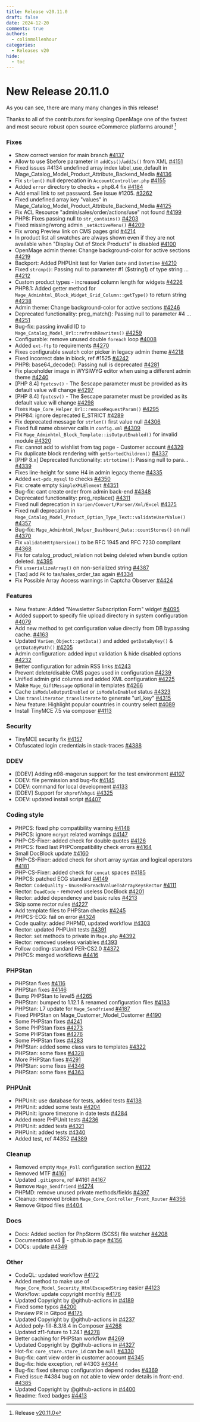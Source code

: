 ```yaml
---
title: Release v20.11.0
draft: false
date: 2024-12-20
comments: true
authors:
  - colinmollenhour
categories:
  - Releases v20
hide:
  - toc
---
```


# New Release 20.11.0

As you can see, there are many many changes in this release!

Thanks to all of the contributors for keeping OpenMage one of the fastest and most secure robust open source eCommerce platforms around! [^1]

<!-- more -->

### Fixes
* Show correct version for main branch [#4137](https://github.com/OpenMage/magento-lts/pull/4137)
* Allow to use $before parameter in `addCss()`/`addJs()` from XML [#4151](https://github.com/OpenMage/magento-lts/pull/4151)
* Fixed issues #4134 undefined array index label_use_default in Mage_Catalog_Model_Product_Attribute_Backend_Media [#4136](https://github.com/OpenMage/magento-lts/pull/4136)
* Fix `strlen()` null deprecation in `AccountController.php` [#4155](https://github.com/OpenMage/magento-lts/pull/4155)
* Added `error` directory to checks + php8.4 fix [#4184](https://github.com/OpenMage/magento-lts/pull/4184)
* Add email link to set password. See issue #1205. [#3262](https://github.com/OpenMage/magento-lts/pull/3262)
* Fixed undefined array key "values" in Mage_Catalog_Model_Product_Attribute_Backend_Media [#4125](https://github.com/OpenMage/magento-lts/pull/4125)
* Fix ACL Resource "admin/sales/order/actions/use" not found [#4199](https://github.com/OpenMage/magento-lts/pull/4199)
* PHP8: Fixes passing null to `str_contains()` [#4203](https://github.com/OpenMage/magento-lts/pull/4203)
* Fixed missing/wrong admin `_setActiveMenu()` [#4209](https://github.com/OpenMage/magento-lts/pull/4209)
* Fix wrong Preview link on CMS pages grid [#4214](https://github.com/OpenMage/magento-lts/pull/4214)
* In product list all swatches are always shown even if they are not available when "Display Out of Stock Products" is disabled [#4100](https://github.com/OpenMage/magento-lts/pull/4100)
* OpenMage admin theme: Change background-color for active sections [#4219](https://github.com/OpenMage/magento-lts/pull/4219)
* Backport: Added PHPUnit test for Varien `Date` and `Datetime` [#4210](https://github.com/OpenMage/magento-lts/pull/4210)
* Fixed `strcmp()`: Passing null to parameter #1 ($string1) of type string … [#4212](https://github.com/OpenMage/magento-lts/pull/4212)
* Custom product types - increased column length for widgets [#4226](https://github.com/OpenMage/magento-lts/pull/4226)
* PHP8.1: Added getter method for `Mage_Adminhtml_Block_Widget_Grid_Column::getType()` to return string [#4238](https://github.com/OpenMage/magento-lts/pull/4238)
* Admin theme: Change background-color for active sections [#4246](https://github.com/OpenMage/magento-lts/pull/4246)
* Deprecated functionality: preg_match(): Passing null to parameter #4 … [#4251](https://github.com/OpenMage/magento-lts/pull/4251)
* Bug-fix: passing invalid ID to `Mage_Catalog_Model_Url::refreshRewrites()` [#4259](https://github.com/OpenMage/magento-lts/pull/4259)
* Configurable: remove unused double `foreach` loop [#4008](https://github.com/OpenMage/magento-lts/pull/4008)
* Added `ext-ftp` to requirements [#4270](https://github.com/OpenMage/magento-lts/pull/4270)
* Fixes configurable swatch color picker in legacy admin theme [#4218](https://github.com/OpenMage/magento-lts/pull/4218)
* Fixed incorrect date in block, ref #1525 [#4242](https://github.com/OpenMage/magento-lts/pull/4242)
* PHP8: base64_decode(): Passing null is deprecated [#4281](https://github.com/OpenMage/magento-lts/pull/4281)
* Fix placeholder image in WYSIWYG editor when using a different admin theme [#4240](https://github.com/OpenMage/magento-lts/pull/4240)
* [PHP 8.4] `fgetcsv()` - The $escape parameter must be provided as its default value will change [#4297](https://github.com/OpenMage/magento-lts/pull/4297)
* [PHP 8.4] `fputcsv()` - The $escape parameter must be provided as its default value will change [#4298](https://github.com/OpenMage/magento-lts/pull/4298)
* Fixes `Mage_Core_Helper_Url::removeRequestParam()` [#4295](https://github.com/OpenMage/magento-lts/pull/4295)
* PHP84: ignore deprecated E_STRICT [#4289](https://github.com/OpenMage/magento-lts/pull/4289)
* Fix deprecated message for `strlen()` first value null [#4306](https://github.com/OpenMage/magento-lts/pull/4306)
* Fixed full name observer calls in `config.xml` [#4309](https://github.com/OpenMage/magento-lts/pull/4309)
* Fix `Mage_Adminhtml_Block_Template::isOutputEnabled()` for invalid module [#4320](https://github.com/OpenMage/magento-lts/pull/4320)
* Fix: cannot add to wishlist from tag page - Customer account [#4329](https://github.com/OpenMage/magento-lts/pull/4329)
* Fix duplicate block rendering with `getSortedChildren()` [#4337](https://github.com/OpenMage/magento-lts/pull/4337)
* [PHP 8.x] Deprecated functionality: `strtotime()`: Passing null to para… [#4339](https://github.com/OpenMage/magento-lts/pull/4339)
* Fixes line-height for some H4 in admin legacy theme [#4335](https://github.com/OpenMage/magento-lts/pull/4335)
* Added `ext-pdo_mysql` to checks [#4350](https://github.com/OpenMage/magento-lts/pull/4350)
* Fix: create empty `SimpleXMLElement` [#4351](https://github.com/OpenMage/magento-lts/pull/4351)
* Bug-fix: cant create order from admin back-end [#4348](https://github.com/OpenMage/magento-lts/pull/4348)
* Deprecated functionality: preg_replace() [#4311](https://github.com/OpenMage/magento-lts/pull/4311)
* Fixed null deprecation in `Varien/Convert/Parser/Xml/Excel` [#4375](https://github.com/OpenMage/magento-lts/pull/4375)
* Fixed null deprecation in `Mage_Catalog_Model_Product_Option_Type_Text::validateUserValue()` [#4357](https://github.com/OpenMage/magento-lts/pull/4357)
* Bug-fix: `Mage_Adminhtml_Helper_Dashboard_Data::countStores()` on null [#4370](https://github.com/OpenMage/magento-lts/pull/4370)
* Fix `validateHttpVersion()` to be RFC 1945 and RFC 7230 compliant [#4368](https://github.com/OpenMage/magento-lts/pull/4368)
* Fix for catalog_product_relation not being deleted when bundle option deleted. [#4395](https://github.com/OpenMage/magento-lts/pull/4395)
* Fix `unserializeArray()` on non-serialized string [#4387](https://github.com/OpenMage/magento-lts/pull/4387)
* [Tax] add `FK` to tax/sales_order_tax again [#4334](https://github.com/OpenMage/magento-lts/pull/4334)
* Fix Possible Array Access warnings in Captcha Observer [#4424](https://github.com/OpenMage/magento-lts/pull/4424)

### Features
* New feature: Added "Newsletter Subscription Form" widget [#4095](https://github.com/OpenMage/magento-lts/pull/4095)
* Added support to specify file upload directory in system configuration [#4079](https://github.com/OpenMage/magento-lts/pull/4079)
* Add new method to get configuration value directly from DB bypassing cache. [#4163](https://github.com/OpenMage/magento-lts/pull/4163)
* Updated `Varien_Object::getData()` and added `getDataByKey()` & `getDataByPath()` [#4205](https://github.com/OpenMage/magento-lts/pull/4205)
* Admin configuration: added input validation & hide disabled options [#4232](https://github.com/OpenMage/magento-lts/pull/4232)
* Better configuration for admin RSS links [#4243](https://github.com/OpenMage/magento-lts/pull/4243)
* Prevent delete/disable CMS pages used in configuration [#4239](https://github.com/OpenMage/magento-lts/pull/4239)
* Unified admin grid columns and added XML configuration [#4225](https://github.com/OpenMage/magento-lts/pull/4225)
* Make `Mage_GiftMessage` optional in templates [#4266](https://github.com/OpenMage/magento-lts/pull/4266)
* Cache `isModuleOutputEnabled` or `isModuleEnabled` status [#4323](https://github.com/OpenMage/magento-lts/pull/4323)
* Use `transliterator_transliterate` to generate "url_key" [#4315](https://github.com/OpenMage/magento-lts/pull/4315)
* New feature: Highlight popular countries in country select [#4089](https://github.com/OpenMage/magento-lts/pull/4089)
* Install TinyMCE 7.5 via composer [#4113](https://github.com/OpenMage/magento-lts/pull/4113)

### Security
* TinyMCE security fix [#4157](https://github.com/OpenMage/magento-lts/pull/4157)
* Obfuscated login credentials in stack-traces [#4388](https://github.com/OpenMage/magento-lts/pull/4388)

### DDEV
* [DDEV] Adding n98-magerun support for the test environment [#4107](https://github.com/OpenMage/magento-lts/pull/4107)
* DDEV: file permission and bug-fix [#4145](https://github.com/OpenMage/magento-lts/pull/4145)
* DDEV: command for local development [#4133](https://github.com/OpenMage/magento-lts/pull/4133)
* [DDEV] Support for `xhprof`/`xhgui` [#4325](https://github.com/OpenMage/magento-lts/pull/4325)
* DDEV: updated install script [#4407](https://github.com/OpenMage/magento-lts/pull/4407)

### Coding style
* PHPCS: fixed php compatibility warning [#4148](https://github.com/OpenMage/magento-lts/pull/4148)
* PHPCS: ignore `mcrypt` related warnings [#4147](https://github.com/OpenMage/magento-lts/pull/4147)
* PHP-CS-Fixer: added check for double quotes [#4126](https://github.com/OpenMage/magento-lts/pull/4126)
* PHPCS: fixed last PHPCompatibility check errors [#4164](https://github.com/OpenMage/magento-lts/pull/4164)
* Small DocBlock update [#4160](https://github.com/OpenMage/magento-lts/pull/4160)
* PHP-CS-Fixer: added check for short array syntax and logical operators [#4181](https://github.com/OpenMage/magento-lts/pull/4181)
* PHP-CS-Fixer: added check for `concat` spaces [#4185](https://github.com/OpenMage/magento-lts/pull/4185)
* PHPCS: patched ECG standard [#4149](https://github.com/OpenMage/magento-lts/pull/4149)
* Rector: `CodeQuality` - `UnusedForeachValueToArrayKeysRector` [#4111](https://github.com/OpenMage/magento-lts/pull/4111)
* Rector: `DeadCode` - removed useless DocBlock [#4201](https://github.com/OpenMage/magento-lts/pull/4201)
* Rector: added dependency and basic rules [#4213](https://github.com/OpenMage/magento-lts/pull/4213)
* Skip some rector rules [#4227](https://github.com/OpenMage/magento-lts/pull/4227)
* Add template files to PHPStan checks [#4245](https://github.com/OpenMage/magento-lts/pull/4245)
* PHPCS-ECG: fail on error [#4324](https://github.com/OpenMage/magento-lts/pull/4324)
* Code quality: added PHPMD, updated workflow [#4303](https://github.com/OpenMage/magento-lts/pull/4303)
* Rector: updated PHPUnit tests [#4391](https://github.com/OpenMage/magento-lts/pull/4391)
* Rector: set methods to private in `Mage.php` [#4392](https://github.com/OpenMage/magento-lts/pull/4392)
* Rector: removed useless variables [#4393](https://github.com/OpenMage/magento-lts/pull/4393)
* Follow coding-standard PER-CS2.0 [#4372](https://github.com/OpenMage/magento-lts/pull/4372)
* PHPCS: merged workflows [#4416](https://github.com/OpenMage/magento-lts/pull/4416)

### PHPStan
* PHPStan fixes [#4116](https://github.com/OpenMage/magento-lts/pull/4116)
* PHPStan fixes [#4146](https://github.com/OpenMage/magento-lts/pull/4146)
* Bump PHPStan to level5 [#4265](https://github.com/OpenMage/magento-lts/pull/4265)
* PHPStan: bumped to 1.12.1 & renamed configuration files [#4183](https://github.com/OpenMage/magento-lts/pull/4183)
* PHPStan: L7 update for `Mage_Sendfriend` [#4187](https://github.com/OpenMage/magento-lts/pull/4187)
* Fixed PHPStan on Mage_Customer_Model_Customer [#4190](https://github.com/OpenMage/magento-lts/pull/4190)
* Some PHPStan fixes [#4241](https://github.com/OpenMage/magento-lts/pull/4241)
* Some PHPStan fixes [#4273](https://github.com/OpenMage/magento-lts/pull/4273)
* Some PHPStan fixes [#4276](https://github.com/OpenMage/magento-lts/pull/4276)
* Some PHPStan fixes [#4283](https://github.com/OpenMage/magento-lts/pull/4283)
* PHPStan: added some class vars to templates [#4322](https://github.com/OpenMage/magento-lts/pull/4322)
* PHPStan: some fixes [#4328](https://github.com/OpenMage/magento-lts/pull/4328)
* More PHPStan fixes [#4291](https://github.com/OpenMage/magento-lts/pull/4291)
* PHPStan: some fixes [#4346](https://github.com/OpenMage/magento-lts/pull/4346)
* PHPStan: some fixes [#4363](https://github.com/OpenMage/magento-lts/pull/4363)

### PHPUnit
* PHPUnit: use database for tests, added tests [#4138](https://github.com/OpenMage/magento-lts/pull/4138)
* PHPUnit: added some tests [#4204](https://github.com/OpenMage/magento-lts/pull/4204)
* PHPUnit: ignore timezone in date tests [#4284](https://github.com/OpenMage/magento-lts/pull/4284)
* Added more PHPUnit tests [#4236](https://github.com/OpenMage/magento-lts/pull/4236)
* PHPUnit: added tests [#4321](https://github.com/OpenMage/magento-lts/pull/4321)
* PHPUnit: added tests [#4340](https://github.com/OpenMage/magento-lts/pull/4340)
* Added test, ref #4352 [#4389](https://github.com/OpenMage/magento-lts/pull/4389)

### Cleanup
* Removed empty `Mage_Poll` configuration section [#4122](https://github.com/OpenMage/magento-lts/pull/4122)
* Removed MTF [#4161](https://github.com/OpenMage/magento-lts/pull/4161)
* Updated `.gitignore`, ref #4161 [#4167](https://github.com/OpenMage/magento-lts/pull/4167)
* Remove `Mage_Sendfriend` [#4274](https://github.com/OpenMage/magento-lts/pull/4274)
* PHPMD: remove unused private methods/fields [#4397](https://github.com/OpenMage/magento-lts/pull/4397)
* Cleanup:  removed broken `Mage_Core_Controller_Front_Router` [#4356](https://github.com/OpenMage/magento-lts/pull/4356)
* Remove Gitpod files [#4404](https://github.com/OpenMage/magento-lts/pull/4404)

### Docs
* Docs: Added section for PhpStorm (SCSS) file watcher [#4208](https://github.com/OpenMage/magento-lts/pull/4208)
* Documentation v4 📝 - github.io page [#4156](https://github.com/OpenMage/magento-lts/pull/4156)
* DOCs: update [#4349](https://github.com/OpenMage/magento-lts/pull/4349)

### Other
* CodeQL: updated workflow [#4172](https://github.com/OpenMage/magento-lts/pull/4172)
* Added method to make use of `Mage_Core_Model_Security_HtmlEscapedString` easier [#4123](https://github.com/OpenMage/magento-lts/pull/4123)
* Workflow: update copyright monthly [#4176](https://github.com/OpenMage/magento-lts/pull/4176)
* Updated Copyright by @github-actions in [#4189](https://github.com/OpenMage/magento-lts/pull/4189)
* Fixed some typos [#4200](https://github.com/OpenMage/magento-lts/pull/4200)
* Preview PR in Gitpod [#4175](https://github.com/OpenMage/magento-lts/pull/4175)
* Updated Copyright by @github-actions in [#4237](https://github.com/OpenMage/magento-lts/pull/4237)
* Added poly-fill-8.3/8.4 in Composer [#4268](https://github.com/OpenMage/magento-lts/pull/4268)
* Updated zf1-future to 1.24.1 [#4278](https://github.com/OpenMage/magento-lts/pull/4278)
* Better caching for PHPStan workflow [#4269](https://github.com/OpenMage/magento-lts/pull/4269)
* Updated Copyright by @github-actions in [#4327](https://github.com/OpenMage/magento-lts/pull/4327)
* Hot-fix:  `core_store.store_id` can be `null` [#4330](https://github.com/OpenMage/magento-lts/pull/4330)
* Bug-fix: cant view order in customer account [#4345](https://github.com/OpenMage/magento-lts/pull/4345)
* Bug-fix: hide exception, ref #4303 [#4344](https://github.com/OpenMage/magento-lts/pull/4344)
* Bug-fix: fixed sitemap configuration depend nodes [#4369](https://github.com/OpenMage/magento-lts/pull/4369)
* Fixed issue #4384 bug on not able to view order details in front-end. [#4385](https://github.com/OpenMage/magento-lts/pull/4385)
* Updated Copyright by @github-actions in [#4400](https://github.com/OpenMage/magento-lts/pull/4400)
* Readme: fixed badges [#4413](https://github.com/OpenMage/magento-lts/pull/4413)

[^1]: Release [v20.11.0](https://github.com/OpenMage/magento-lts/releases/tag/v20.11.0)
